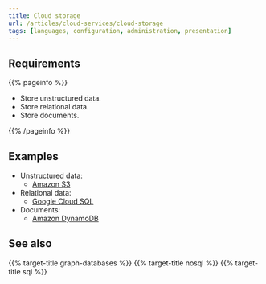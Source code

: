 ```yaml
---
title: Cloud storage
url: /articles/cloud-services/cloud-storage
tags: [languages, configuration, administration, presentation]
---
```


## Requirements

{{% pageinfo %}}

* Store unstructured data.
* Store relational data.
* Store documents.

{{% /pageinfo %}}

## Examples

* Unstructured data:
  * [Amazon S3](https://aws.amazon.com/s3/)
* Relational data:
  * [Google Cloud SQL](https://cloud.google.com/sql/)
* Documents:
  * [Amazon DynamoDB](https://aws.amazon.com/dynamodb/)

## See also

{{% target-title graph-databases %}}
{{% target-title nosql %}}
{{% target-title sql %}}
